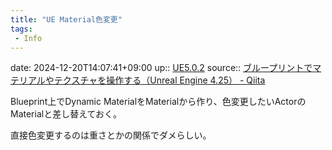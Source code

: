 ```yaml
---
title: "UE Material色変更"
tags:
 - Info
---
```


date: 2024-12-20T14:07:41+09:00
up:: [UE5.0.2](../Bar/App/UE5.0.2.md)
source:: [ブループリントでマテリアルやテクスチャを操作する（Unreal Engine 4.25） - Qiita](https://qiita.com/mml/items/7ecea1c179c44a2c70f4)

Blueprint上でDynamic MaterialをMaterialから作り、色変更したいActorのMaterialと差し替えておく。

直接色変更するのは重さとかの関係でダメらしい。
